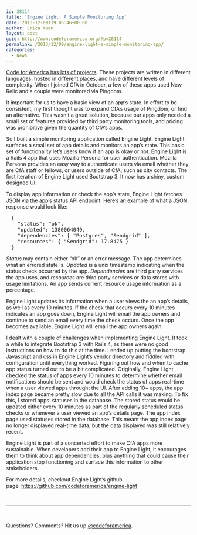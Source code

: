 ```yaml
---
id: 28114
title: 'Engine Light: A Simple Monitoring App'
date: 2013-12-09T19:05:46+00:00
author: Erica Kwan
layout: post
guid: http://www.codeforamerica.org/?p=28114
permalink: /2013/12/09/engine-light-a-simple-monitoring-app/
categories:
  - News
---
```

[Code for America has lots of projects](http://github.com/codeforamerica). These projects are written in different languages, hosted in different places, and have different levels of complexity. When I joined CfA in October, a few of these apps used New Relic and a couple were monitored via Pingdom.

It important for us to have a basic view of an app&#8217;s state. In effort to be consistent, my first thought was to expand CfA&#8217;s usage of Pingdom, or find an alternative. This wasn&#8217;t a great solution, because our apps only needed a small set of features provided by third party monitoring tools, and pricing was prohibitive given the quantity of CfA&#8217;s apps.

So I built a simple monitoring application called Engine Light. Engine Light surfaces a small set of app details and monitors an app&#8217;s state. This basic set of functionality let&#8217;s users know if an app is okay or not. Engine Light is a Rails 4 app that uses Mozilla Persona for user authentication. Mozilla Persona provides an easy way to authenticate users via email whether they are CfA staff or fellows, or users outside of CfA, such as city contacts. The first iteration of Engine Light used Bootstrap 3. It now has a shiny, custom designed UI.

To display app information or check the app&#8217;s state, Engine Light fetches JSON via the app&#8217;s status API endpoint. Here&#8217;s an example of what a JSON response would look like:

<pre style="margin-left: 1em;">{
  "status": "ok",
  "updated": 1380064049,
  "dependencies": [ "Postgres", "Sendgrid" ],
  "resources": { "Sendgrid": 17.8475 }
}</pre>

<var>Status</var> may contain either &#8220;ok&#8221; or an error message. The app determines what an errored state is. <var>Updated</var> is a unix timestamp indicating when the status check occurred by the app. <var>Dependencies</var> are third party services the app uses, and <var>resources</var> are third party services or data stores with usage limitations. An app sends current resource usage information as a percentage.

Engine Light updates its information when a user views the an app&#8217;s details, as well as every 10 minutes. If the check that occurs every 10 minutes indicates an app goes down, Engine Light will email the app owners and continue to send an email every time the check occurs. Once the app becomes available, Engine Light will email the app owners again.

I dealt with a couple of challenges when implementing Engine Light. It took a while to integrate Bootstrap 3 with Rails 4, as there were no good instructions on how to do this at the time. I ended up putting the bootstrap Javascript and css in Engine Light&#8217;s vendor directory and fiddled with configuration until everything worked. Figuring out how and when to cache app status turned out to be a bit complicated. Originally, Engine Light checked the status of apps every 10 minutes to determine whether email notifications should be sent and would check the status of apps real-time when a user viewed apps throught the UI. After adding 10+ apps, the app index page became pretty slow due to all the API calls it was making. To fix this, I stored apps&#8217; statuses in the database. The stored status would be updated either every 10 minutes as part of the regularly scheduled status checks or whenever a user viewed an app&#8217;s details page. The app index page used statuses stored in the database. This meant the app index page no longer displayed real-time data, but the data displayed was still relatively recent.

Engine Light is part of a concerted effort to make CfA apps more sustainable. When developers add their app to Engine Light, it encourages them to think about app dependencies, plus anything that could cause their application stop functioning and surface this information to other stakeholders.

For more details, checkout Engine Light&#8217;s github page: <https://github.com/codeforamerica/engine-light>

&nbsp;

* * *

&nbsp;

Questions? Comments? Hit us up <a href="http://twitter.com/codeforamerica" target="_blank">@codeforamerica</a>.